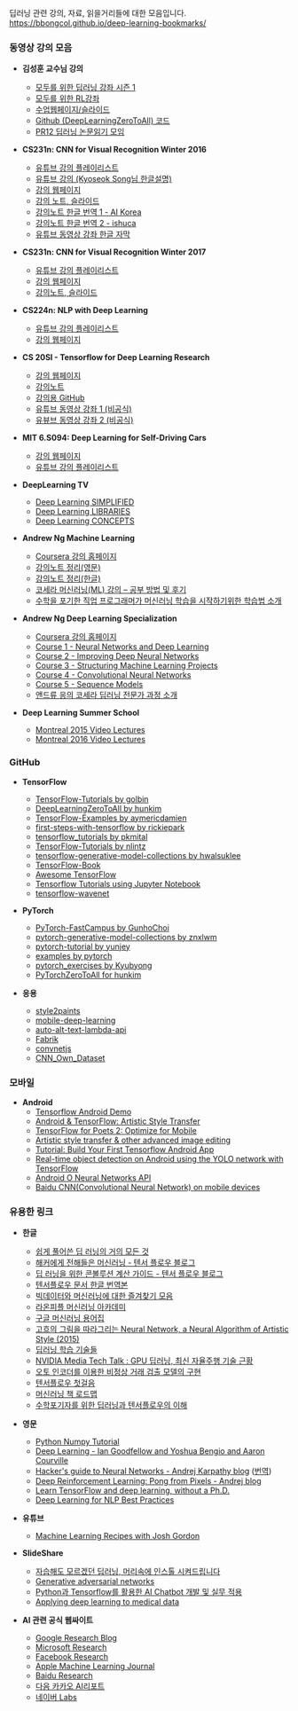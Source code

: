딥러닝 관련 강의, 자료, 읽을거리들에 대한 모음입니다. 
https://bbongcol.github.io/deep-learning-bookmarks/


###  동영상 강의 모음
- **김성훈 교수님 강의**
  - [모두를 위한 딥러닝 강좌 시즌 1](https://www.youtube.com/playlist?list=PLlMkM4tgfjnLSOjrEJN31gZATbcj_MpUm)
  - [모두를 위한 RL강좌](https://www.youtube.com/watch?v=dZ4vw6v3LcA&list=PLlMkM4tgfjnKsCWav-Z2F-MMFRx-2gMGG&index=1)
  - [수업웹페이지/슬라이드](https://hunkim.github.io/ml/)
  - [Github (DeepLearningZeroToAll) 코드](https://github.com/hunkim/DeepLearningZeroToAll/)
  - [PR12 딥러닝 논문읽기 모임](https://www.youtube.com/playlist?list=PLlMkM4tgfjnJhhd4wn5aj8fVTYJwIpWkS)

- **CS231n: CNN for Visual Recognition Winter 2016**
  - [유튜브 강의 플레이리스트](https://www.youtube.com/watch?v=NfnWJUyUJYU&list=PLkt2uSq6rBVctENoVBg1TpCC7OQi31AlC)
  - [유튜브 강의 (Kyoseok Song님 한글설명)](https://www.youtube.com/playlist?list=PL1Kb3QTCLIVtyOuMgyVgT-OeW0PYXl3j5)
  - [강의 웹페이지](http://cs231n.stanford.edu/2016/)
  - [강의 노트, 슬라이드](http://cs231n.stanford.edu/2016/syllabus)
  - [강의노트 한글 번역 1 - AI Korea](http://aikorea.org/cs231n/)
  - [강의노트 한글 번역 2 - ishuca](http://ishuca.tistory.com/category/CS231n)
  - [유튜브 동영상 강좌 한글 자막](https://github.com/aikorea/cs231n/tree/master/captions/Ko)

- **CS231n: CNN for Visual Recognition Winter 2017**
  - [유튜브 강의 플레이리스트](https://www.youtube.com/playlist?list=PLC1qU-LWwrF64f4QKQT-Vg5Wr4qEE1Zxk)
  - [강의 웹페이지](http://cs231n.stanford.edu/2017/)
  - [강의노트, 슬라이드](http://cs231n.stanford.edu/2017/syllabus)

- **CS224n: NLP with Deep Learning**
  - [유튜브 강의 플레이리스트](https://www.youtube.com/playlist?list=PL3FW7Lu3i5Jsnh1rnUwq_TcylNr7EkRe6)
  - [강의 웹페이지](http://web.stanford.edu/class/cs224n/)

- **CS 20SI - Tensorflow for Deep Learning Research**
  - [강의 웹페이지](https://web.stanford.edu/class/cs20si/)
  - [강의노트](http://web.stanford.edu/class/cs20si/syllabus.html)
  - [강의용 GitHub](https://github.com/chiphuyen/stanford-tensorflow-tutorials)
  - [유튜브 동영상 강좌 1 (비공식)](https://www.youtube.com/playlist?list=PLIDllPt3EQZoS8gCP3cw273Cq9puuPLTg)
  - [유뷰브 동영상 강좌 2 (비공식)](https://www.youtube.com/channel/UCMq6IdbXar_KtYixMS_wHcQ/videos)

- **MIT 6.S094: Deep Learning for Self-Driving Cars**
  - [강의 웹페이지](http://selfdrivingcars.mit.edu)
  - [유튜브 강의 플레이리스트](https://www.youtube.com/playlist?list=PLrAXtmErZgOeiKm4sgNOknGvNjby9efdf)

- **DeepLearning TV**
  - [Deep Learning SIMPLIFIED](https://www.youtube.com/playlist?list=PLjJh1vlSEYgvGod9wWiydumYl8hOXixNu)
  - [Deep Learning LIBRARIES](https://www.youtube.com/playlist?list=PLjJh1vlSEYgspxwsa5be5TVm3n9JNNC9G)
  - [Deep Learning CONCEPTS](https://www.youtube.com/playlist?list=PLjJh1vlSEYgvZ3ze_4pxKHNh1g5PId36-)

- **Andrew Ng Machine Learning**
  - [Coursera 강의 홈페이지](https://www.coursera.org/learn/machine-learning)
  - [강의노트 정리(영문)](http://www.holehouse.org/mlclass/)
  - [강의노트 정리(한글)](https://wikidocs.net/book/587)
  - [코세라 머신러닝(ML) 강의 – 공부 방법 및 후기](https://www.uturtle.com/blog/archives/619)
  - [수학을 포기한 직업 프로그래머가 머신러닝 학습을 시작하기위한 학습법 소개](http://www.moreagile.net/2015/05/how-to-start-machine-learning-study.html)

- **Andrew Ng Deep Learning Specialization**
  - [Coursera 강의 홈페이지](https://www.coursera.org/specializations/deep-learning)
  - [Course 1 - Neural Networks and Deep Learning](https://www.coursera.org/learn/neural-networks-deep-learning)
  - [Course 2 - Improving Deep Neural Networks](https://www.coursera.org/learn/deep-neural-network)
  - [Course 3 - Structuring Machine Learning Projects](https://www.coursera.org/learn/machine-learning-projects)
  - [Course 4 - Convolutional Neural Networks](https://www.coursera.org/learn/convolutional-neural-networks)
  - [Course 5 - Sequence Models](https://www.coursera.org/learn/nlp-sequence-models)
  - [앤드류 응의 코세라 딥러닝 전문가 과정 소개](http://1boon.kakao.com/kakao-it/kakaoaireport_07)

- **Deep Learning Summer School**
  - [Montreal 2015 Video Lectures](http://videolectures.net/deeplearning2015_montreal/)
  - [Montreal 2016 Video Lectures](http://videolectures.net/deeplearning2016_montreal/)


### GitHub

- **TensorFlow**
  - [TensorFlow-Tutorials by golbin](https://github.com/golbin/TensorFlow-Tutorials)
  - [DeepLearningZeroToAll by hunkim](https://github.com/hunkim/DeepLearningZeroToAll/)
  - [TensorFlow-Examples by aymericdamien](https://github.com/aymericdamien/TensorFlow-Examples)
  - [first-steps-with-tensorflow by rickiepark](https://github.com/rickiepark/first-steps-with-tensorflow)
  - [tensorflow_tutorials by pkmital](https://github.com/pkmital/tensorflow_tutorials)
  - [TensorFlow-Tutorials by nlintz](https://github.com/nlintz/TensorFlow-Tutorials)
  - [tensorflow-generative-model-collections by hwalsuklee](https://github.com/hwalsuklee/tensorflow-generative-model-collections)
  - [TensorFlow-Book](https://github.com/BinRoot/TensorFlow-Book)
  - [Awesome TensorFlow](https://github.com/jtoy/awesome-tensorflow)
  - [Tensorflow Tutorials using Jupyter Notebook](https://github.com/sjchoi86/Tensorflow-101)
  - [tensorflow-wavenet](https://github.com/ibab/tensorflow-wavenet)

- **PyTorch**
  - [PyTorch-FastCampus by GunhoChoi](https://github.com/GunhoChoi/PyTorch-FastCampus)
  - [pytorch-generative-model-collections by znxlwm](https://github.com/znxlwm/pytorch-generative-model-collections)
  - [pytorch-tutorial by yunjey](https://github.com/yunjey/pytorch-tutorial.git)
  - [examples by pytorch](https://github.com/pytorch/examples)
  - [pytorch_exercises by Kyubyong](https://github.com/Kyubyong/pytorch_exercises)
  - [PyTorchZeroToAll for hunkim](https://github.com/hunkim/PyTorchZeroToAll)

- **응용**
  - [style2paints](https://github.com/lllyasviel/style2paints)
  - [mobile-deep-learning](https://github.com/baidu/mobile-deep-learning)
  - [auto-alt-text-lambda-api](https://github.com/abhisuri97/auto-alt-text-lambda-api)
  - [Fabrik](https://github.com/Cloud-CV/Fabrik)
  - [convnetjs](https://github.com/karpathy/convnetjs)
  - [CNN_Own_Dataset](https://github.com/YeongHyeon/CNN_Own_Dataset)


### 모바일

- **Android**
  - [Tensorflow Android Demo](https://github.com/tensorflow/tensorflow/tree/master/tensorflow/examples/android)
  - [Android & TensorFlow: Artistic Style Transfer](https://codelabs.developers.google.com/codelabs/tensorflow-style-transfer-android/index.html?index=..%2F..%2Fio2017#0)
  - [TensorFlow for Poets 2: Optimize for Mobile](https://codelabs.developers.google.com/codelabs/tensorflow-for-poets-2/#0)
  - [Artistic style transfer & other advanced image editing](https://codelabs.developers.google.com/codelabs/android-style-transfer/#0)
  - [Tutorial: Build Your First Tensorflow Android App](https://omid.al/posts/2017-02-20-Tutorial-Build-Your-First-Tensorflow-Android-App.html)
  - [Real-time object detection on Android using the YOLO network with TensorFlow](https://github.com/natanielruiz/android-yolo)
  - [Android O Neural Networks API](https://developer.android.com/ndk/guides/neuralnetworks/index.html)
  - [Baidu CNN(Convolutional Neural Network) on mobile devices](https://github.com/baidu/mobile-deep-learning)


### 유용한  링크

- **한글**
  - [쉽게 풀어쓴 딥 러닝의 거의 모든 것](http://slownews.kr/41461)
  - [해커에게 전해들은 머신러닝 - 텐서 플로우 블로그](https://tensorflow.blog/2016/10/31/%ED%95%B4%EC%BB%A4%EC%97%90%EA%B2%8C-%EC%A0%84%ED%95%B4%EB%93%A4%EC%9D%80-%EB%A8%B8%EC%8B%A0%EB%9F%AC%EB%8B%9D/)
  - [딥 러닝을 위한 콘볼루션 계산 가이드 - 텐서 플로우 블로그](https://tensorflow.blog/a-guide-to-convolution-arithmetic-for-deep-learning/#ch2-3)
  - [텐서플로우 문서 한글 번역본](https://www.gitbook.com/book/tensorflowkorea/tensorflow-kr/details)
  - [빅데이터와 머신러닝에 대한 즐겨찾기 모음](http://ddmix.blogspot.kr/2015/11/favorites-bigdata-ml.html)
  - [라온피플 머신러닝 아카데미](http://laonple.blog.me/220463627091)
  - [구글 머신러닝 용어집](https://developers.google.com/machine-learning/glossary/)
  - [고흐의 그림을 따라그리는 Neural Network, a Neural Algorithm of Artistic Style (2015)](http://sanghyukchun.github.io/92/)
  - [딥러닝 학습 기술들](https://ratsgo.github.io/deep%20learning/2017/04/22/NNtricks/)
  - [NVIDIA Media Tech Talk : GPU 딥러닝, 최신 자율주행 기술 근황](http://drmola.com/pc_column/236811)
  - [오토 인코더를 이용한 비정상 거래 검출 모델의 구현](http://bcho.tistory.com/m/1197)
  - [텐서플로우 첫걸음](https://tensorflow.blog/2016/04/28/first-contact-with-tensorflow/)
  - [머신러닝 책 로드맵](https://www.mindmeister.com/812276967/)
  - [수학포기자를 위한 딥러닝과 텐서플로우의 이해](http://bcho.tistory.com/1208)

- **영문**
  - [Python Numpy Tutorial](http://cs231n.github.io/python-numpy-tutorial/)
  - [Deep Learning - Ian Goodfellow and Yoshua Bengio and Aaron Courville](http://www.deeplearningbook.org/)
  - [Hacker's guide to Neural Networks - Andrej Karpathy blog](http://karpathy.github.io/neuralnets/) ([번역](https://tensorflow.blog/2016/09/13/%ED%95%B4%EC%BB%A4%EA%B0%80-%EC%95%8C%EB%A0%A4%EC%A3%BC%EB%8A%94-%EB%89%B4%EB%9F%B4-%EB%84%A4%ED%8A%B8%EC%9B%8C%ED%81%AC/))
  - [Deep Reinforcement Learning: Pong from Pixels - Andrej blog](http://karpathy.github.io/2016/05/31/rl/)
  - [Learn TensorFlow and deep learning, without a Ph.D.](https://cloud.google.com/blog/big-data/2017/01/learn-tensorflow-and-deep-learning-without-a-phd)
  - [Deep Learning for NLP Best Practices](http://ruder.io/deep-learning-nlp-best-practices/)

- **유튜브**
  - [Machine Learning Recipes with Josh Gordon](https://www.youtube.com/playlist?list=PLOU2XLYxmsIIuiBfYad6rFYQU_jL2ryal)

- **SlideShare**
  - [자습해도 모르겠던 딥러닝, 머리속에 인스톨 시켜드립니다](https://www.slideshare.net/yongho/ss-79607172)
  - [Generative adversarial networks](https://www.slideshare.net/YunjeyChoi/generative-adversarial-networks-75916964)
  - [Python과 Tensorflow를 활용한 AI Chatbot 개발 및 실무 적용](https://www.slideshare.net/healess/python-tensorflow-ai-chatbot)
  - [Applying deep learning to medical data](https://www.slideshare.net/hyunseokmin/applying-deep-learning-to-medical-data)

- **AI 관련 공식 웹싸이트**
  - [Google Research Blog](https://research.googleblog.com)
  - [Microsoft Research](https://www.microsoft.com/en-us/research/)
  - [Facebook Research](https://research.fb.com) 
  - [Apple Machine Learning Journal](https://machinelearning.apple.com)
  - [Baidu Research](http://research.baidu.com)
  - [다음 카카오 AI리포트](https://brunch.co.kr/magazine/kakaoaireport)
  - [네이버 Labs](http://www.naverlabs.com/newsroom.html)
